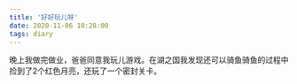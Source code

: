 ```yaml
---
title: '好好玩儿呀'
date: 2020-11-06 10:28:00
tags: diary
---
```

晚上我做完做业，爸爸同意我玩儿游戏。在湖之国我发现还可以骑鱼骑鱼的过程中捡到了2个红色月亮，还玩了一个密封关卡。
